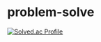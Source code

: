 # problem-solve
[![Solved.ac Profile](http://mazassumnida.wtf/api/v2/generate_badge?boj=namoojoon)](https://solved.ac/namoojoon/)
